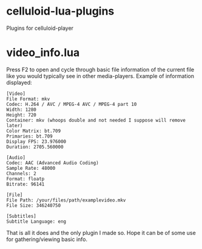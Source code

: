 # celluloid-lua-plugins
Plugins for celluloid-player

# video_info.lua
Press F2 to open and cycle through basic file information of the current file like you would typically see in other media-players.
Example of information displayed:
```
[Video]
File Format: mkv
Codec: H.264 / AVC / MPEG-4 AVC / MPEG-4 part 10
Width: 1280
Height: 720
Container: mkv (whoops double and not needed I suppose will remove later)
Color Matrix: bt.709
Primaries: bt.709
Display FPS: 23.976000
Duration: 2705.560000
```
```
[Audio]
Codec: AAC (Advanced Audio Coding)
Sample Rate: 48000
Channels: 2
Format: floatp
Bitrate: 96141
```
```
[File]
File Path: /your/files/path/examplevideo.mkv
File Size: 346240750
```
```
[Subtitles]
Subtitle Language: eng
```

That is all it does and the only plugin I made so. Hope it can be of some use for gathering/viewing basic info.



